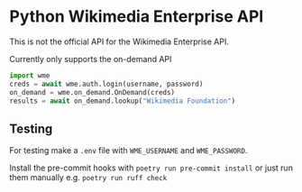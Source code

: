 # Python Wikimedia Enterprise API

This is not the official API for the Wikimedia Enterprise API.

Currently only supports the on-demand API

```python
import wme
creds = await wme.auth.login(username, password)
on_demand = wme.on_demand.OnDemand(creds)
results = await on_demand.lookup("Wikimedia Foundation")
```

## Testing

For testing make a `.env` file with `WME_USERNAME` and `WME_PASSWORD`.

Install the pre-commit hooks with `poetry run pre-commit install` or just run them manually e.g. `poetry run ruff check`
